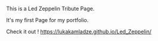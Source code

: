 This is a Led Zeppelin Tribute Page.

It's my first Page for my portfolio.

Check it out !
https://lukakamladze.github.io/Led_Zeppelin/
